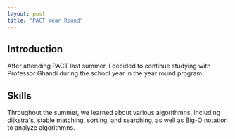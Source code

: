 ```yaml
---
layout: post
title: "PACT Year Round"
---
```


## Introduction

After attending PACT last summer, I decided to continue studying with Professor Ghandi during the school year in the year round program.

## Skills

Throughout the summer, we learned about various algorithmns, including dijkstra's, stable matching, sorting, and searching, as well as Big-O notation to analyze algorithmns.
